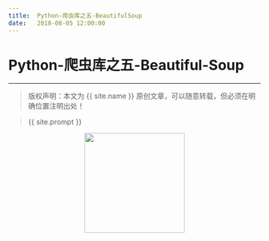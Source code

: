 ```yaml
---            
title:  Python-爬虫库之五-BeautifulSoup
date:   2018-08-05 12:00:00
---
```

# Python-爬虫库之五-Beautiful-Soup

***
> 版权声明：本文为 {{ site.name }} 原创文章，可以随意转载，但必须在明确位置注明出处！






> {{ site.prompt }}

<div  align="center">
<img src="https://rengui520.github.io/images/wechart.jpg" width = "200" height = "200"/>